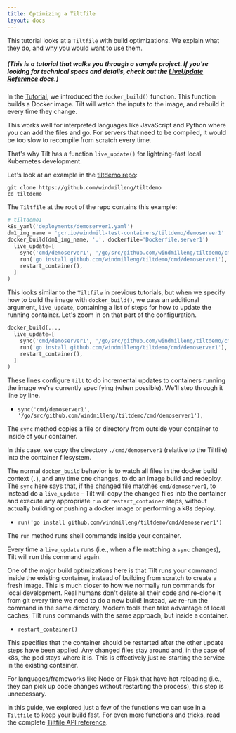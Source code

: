 ```yaml
---
title: Optimizing a Tiltfile
layout: docs
---
```

This tutorial looks at a `Tiltfile` with build optimizations.
We explain what they do, and why you would want to use them.

##### (This is a tutorial that walks you through a sample project. If you're looking for technical specs and details, check out the [LiveUpdate Reference](live_update_reference.html) docs.)

In the [Tutorial](tutorial.html), we introduced the `docker_build()` function.
This function builds a Docker image. Tilt will watch the inputs to the
image, and rebuild it every time they change.

This works well for interpreted languages like JavaScript and Python
where you can add the files and go. For servers that need to be compiled,
it would be too slow to recompile from scratch every time.

That's why Tilt has a function `live_update()` for lightning-fast local
Kubernetes development.

Let's look at an example in the [tiltdemo repo](https://github.com/windmilleng/tiltdemo):

```
git clone https://github.com/windmilleng/tiltdemo
cd tiltdemo
```

The `Tiltfile` at the root of the repo contains this example:

```python
# tiltdemo1
k8s_yaml('deployments/demoserver1.yaml')
dm1_img_name = 'gcr.io/windmill-test-containers/tiltdemo/demoserver1'
docker_build(dm1_img_name, '.', dockerfile='Dockerfile.server1')
  live_update=[
    sync('cmd/demoserver1', '/go/src/github.com/windmilleng/tiltdemo/cmd/demoserver1'),
    run('go install github.com/windmilleng/tiltdemo/cmd/demoserver1'),
    restart_container(),
  ]
)
```

This looks similar to the `Tiltfile` in previous tutorials, but when we specify
how to build the image with `docker_build()`, we pass an additional argument,
`live_update`, containing a list of steps for how to update the running container.
Let's zoom in on that part of the configuration.


```python
docker_build(...,
  live_update=[
    sync('cmd/demoserver1', '/go/src/github.com/windmilleng/tiltdemo/cmd/demoserver1'),
    run('go install github.com/windmilleng/tiltdemo/cmd/demoserver1'),
    restart_container(),
  ]
)
```

These lines configure `tilt` to do incremental updates to containers running the
image we're currently specifying (when possible). We'll step through it line by line.

* `sync('cmd/demoserver1', '/go/src/github.com/windmilleng/tiltdemo/cmd/demoserver1'),`

The `sync` method copies a file or directory from outside your container to inside of your container.

In this case, we copy the directory `./cmd/demoserver1` (relative to the Tiltfile) into
the container filesystem.

The normal `docker_build` behavior is to watch all files in the docker build context (`.`),
and any time one changes, to do an image build and redeploy. The `sync` here says that, if
the changed file matches `cmd/demoserver1`, to instead do a `live_update` - Tilt will copy
the changed files into the container and execute any appropriate `run` or `restart_container`
steps, without actually building or pushing a docker image or performing a k8s deploy.

* `run('go install github.com/windmilleng/tiltdemo/cmd/demoserver1')`

The `run` method runs shell commands inside your container.

Every time a `live_update` runs (i.e., when a file matching a `sync` changes), Tilt will run
this command again.

One of the major build optimizations here is that Tilt runs your command inside the existing
container, instead of building from scratch to create a fresh image. This is much closer to how
we normally run commands for local development. Real humans don't delete all their code and
re-clone it from git every time we need to do a new build! Instead, we re-run the command in
the same directory. Modern tools then take advantage of local caches; Tilt runs commands with
the same approach, but inside a container.

* `restart_container()`

This specifies that the container should be restarted after the other update steps have been
applied. Any changed files stay around and, in the case of k8s, the pod stays where it is. This is
effectively just re-starting the service in the existing container.

For languages/frameworks like Node or Flask that have hot reloading (i.e., they can pick up code
changes without restarting the process), this step is unnecessary.

In this guide, we explored just a few of the functions we can use in a `Tiltfile`
to keep your build fast. For even more functions and tricks,
read the complete [Tiltfile API reference](api.html).
